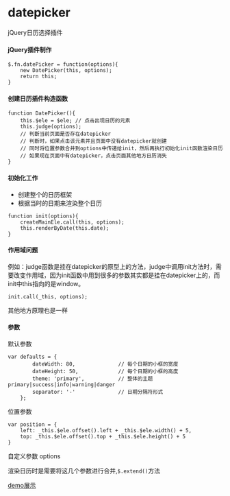 # datepicker
jQuery日历选择插件

#### jQuery插件制作
```
$.fn.datePicker = function(options){
	new DatePicker(this, options);
	return this;
}
```

#### 创建日历插件构造函数
```
function DatePicker(){
	this.$ele = $ele; // 点击出现日历的元素
	this.judge(options); 
	// 判断当前页面是否存在datepicker
	// 判断时，如果点击该元素并且页面中没有datepicker就创建
	// 同时将位置参数合并到options中传递给init，然后再执行初始化init函数渲染日历
	// 如果现在页面中有datepicker，点击页面其他地方日历消失
}
```

#### 初始化工作
* 创建整个的日历框架
* 根据当时的日期来渲染整个日历
```
function init(options){
	createMainEle.call(this, options);
	this.renderByDate(this.date);
}
```

#### 作用域问题
例如：judge函数是挂在datepicker的原型上的方法，judge中调用init方法时，需要改变作用域，因为init函数中用到很多的参数其实都是挂在datepicker上的，而init中this指向的是window。
```
init.call(_this, options);
```
其他地方原理也是一样

#### 参数
默认参数
```
var defaults = { 
		dateWidth: 80, 				// 每个日期的小框的宽度
		dateHeight: 50, 			// 每个日期的小框的高度
		theme: 'primary',			// 整体的主题 primary|success|info|warning|danger
		separator: '-' 				// 日期分隔符形式
	};
```
位置参数
```
var position = {
	left: _this.$ele.offset().left + _this.$ele.width() + 5,
	top: _this.$ele.offset().top + _this.$ele.height() + 5
}
```
自定义参数
options

渲染日历时是需要将这几个参数进行合并,`$.extend()`方法

[demo展示](https://yy709593266.github.io/datepicker/)